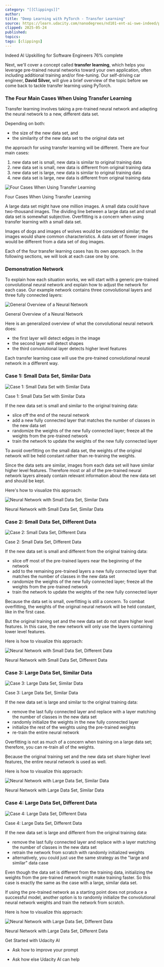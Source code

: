 ```yaml
---
category: "[[Clippings]]"
author: 
title: "Deep Learning with PyTorch - Transfer Learning"
source: https://learn.udacity.com/nanodegrees/nd101-ent-ai-swe-indeed/parts/b38b4b55-ea31-4997-a4a5-b28489362475/lessons/ls0479/concepts/433f60a3-9db8-41b7-89f3-18a83703e191?_gl=1*1re5rqj*_gcl_au*MTkyMzA4NjM0NC4xNzQ2NjczNDgy*_ga*MTg1ODM0NTA5LjE3NDY2NzM0OTI.*_ga_CF22GKVCFK*czE3NDc5MzcwNjUkbzUkZzEkdDE3NDc5MzcwNzUkajUwJGwwJGgwJGQ2LVFLZ0lFVWNGUmtXcEpKR281c0ZaS3hSZjFIQXhsd3p3&lesson_tab=lesson
clipped: 2025-05-24
published: 
topics: 
tags: [clippings]
---
```


Indeed AI Upskilling for Software Engineers 76% complete

Next, we'll cover a concept called **transfer learning**, which helps you leverage pre-trained neural networks toward your own application, often including additional training and/or fine-tuning. Our self-driving car engineer, **David Silver,** will give a brief overview of the topic before we come back to tackle transfer learning using PyTorch.

### The Four Main Cases When Using Transfer Learning

Transfer learning involves taking a pre-trained neural network and adapting the neural network to a new, different data set.

Depending on both:

-   the size of the new data set, and
-   the similarity of the new data set to the original data set

the approach for using transfer learning will be different. There are four main cases:

1.  new data set is small, new data is similar to original training data
2.  new data set is small, new data is different from original training data
3.  new data set is large, new data is similar to original training data
4.  new data set is large, new data is different from original training data

![Four Cases When Using Transfer Learning](https://video.udacity-data.com/topher/2017/February/58a608ea_02-guide-how-transfer-learning-v3-01/02-guide-how-transfer-learning-v3-01.png)

Four Cases When Using Transfer Learning

A large data set might have one million images. A small data could have two-thousand images. The dividing line between a large data set and small data set is somewhat subjective. Overfitting is a concern when using transfer learning with a small data set.

Images of dogs and images of wolves would be considered similar; the images would share common characteristics. A data set of flower images would be different from a data set of dog images.

Each of the four transfer learning cases has its own approach. In the following sections, we will look at each case one by one.

### Demonstration Network

To explain how each situation works, we will start with a generic pre-trained convolutional neural network and explain how to adjust the network for each case. Our example network contains three convolutional layers and three fully connected layers:

![General Overview of a Neural Network](https://video.udacity-data.com/topher/2017/February/58a73a2e_02-guide-how-transfer-learning-v3-02/02-guide-how-transfer-learning-v3-02.png)

General Overview of a Neural Network

Here is an generalized overview of what the convolutional neural network does:

-   the first layer will detect edges in the image
-   the second layer will detect shapes
-   the third convolutional layer detects higher level features

Each transfer learning case will use the pre-trained convolutional neural network in a different way.

### Case 1: Small Data Set, Similar Data

![Case 1: Small Data Set with Similar Data](https://video.udacity-data.com/topher/2017/February/58a60b70_02-guide-how-transfer-learning-v3-03/02-guide-how-transfer-learning-v3-03.png)

Case 1: Small Data Set with Similar Data

If the new data set is small and similar to the original training data:

-   slice off the end of the neural network
-   add a new fully connected layer that matches the number of classes in the new data set
-   randomize the weights of the new fully connected layer; freeze all the weights from the pre-trained network
-   train the network to update the weights of the new fully connected layer

To avoid overfitting on the small data set, the weights of the original network will be held constant rather than re-training the weights.

Since the data sets are similar, images from each data set will have similar higher level features. Therefore most or all of the pre-trained neural network layers already contain relevant information about the new data set and should be kept.

Here's how to visualize this approach:

![Neural Network with Small Data Set, Similar Data](https://video.udacity-data.com/topher/2017/February/58a73c8d_02-guide-how-transfer-learning-v3-04/02-guide-how-transfer-learning-v3-04.png)

Neural Network with Small Data Set, Similar Data

### Case 2: Small Data Set, Different Data

![Case 2: Small Data Set, Different Data](https://video.udacity-data.com/topher/2017/February/58a60eaf_02-guide-how-transfer-learning-v3-05/02-guide-how-transfer-learning-v3-05.png)

Case 2: Small Data Set, Different Data

If the new data set is small and different from the original training data:

-   slice off most of the pre-trained layers near the beginning of the network
-   add to the remaining pre-trained layers a new fully connected layer that matches the number of classes in the new data set
-   randomize the weights of the new fully connected layer; freeze all the weights from the pre-trained network
-   train the network to update the weights of the new fully connected layer

Because the data set is small, overfitting is still a concern. To combat overfitting, the weights of the original neural network will be held constant, like in the first case.

But the original training set and the new data set do not share higher level features. In this case, the new network will only use the layers containing lower level features.

Here is how to visualize this approach:

![Neural Network with Small Data Set, Different Data](https://video.udacity-data.com/topher/2017/February/58a73bd8_02-guide-how-transfer-learning-v3-06/02-guide-how-transfer-learning-v3-06.png)

Neural Network with Small Data Set, Different Data

### Case 3: Large Data Set, Similar Data

![Case 3: Large Data Set, Similar Data](https://video.udacity-data.com/topher/2017/February/58a6176d_02-guide-how-transfer-learning-v3-07/02-guide-how-transfer-learning-v3-07.png)

Case 3: Large Data Set, Similar Data

If the new data set is large and similar to the original training data:

-   remove the last fully connected layer and replace with a layer matching the number of classes in the new data set
-   randomly initialize the weights in the new fully connected layer
-   initialize the rest of the weights using the pre-trained weights
-   re-train the entire neural network

Overfitting is not as much of a concern when training on a large data set; therefore, you can re-train all of the weights.

Because the original training set and the new data set share higher level features, the entire neural network is used as well.

Here is how to visualize this approach:

![Neural Network with Large Data Set, Similar Data](https://video.udacity-data.com/topher/2017/February/58a73ccd_02-guide-how-transfer-learning-v3-08/02-guide-how-transfer-learning-v3-08.png)

Neural Network with Large Data Set, Similar Data

### Case 4: Large Data Set, Different Data

![Case 4: Large Data Set, Different Data](https://video.udacity-data.com/topher/2017/February/58a61e66_02-guide-how-transfer-learning-v3-09/02-guide-how-transfer-learning-v3-09.png)

Case 4: Large Data Set, Different Data

If the new data set is large and different from the original training data:

-   remove the last fully connected layer and replace with a layer matching the number of classes in the new data set
-   retrain the network from scratch with randomly initialized weights
-   alternatively, you could just use the same strategy as the "large and similar" data case

Even though the data set is different from the training data, initializing the weights from the pre-trained network might make training faster. So this case is exactly the same as the case with a large, similar data set.

If using the pre-trained network as a starting point does not produce a successful model, another option is to randomly initialize the convolutional neural network weights and train the network from scratch.

Here is how to visualize this approach:

![Neural Network with Large Data Set, Different Data](https://video.udacity-data.com/topher/2017/February/58a73d0d_02-guide-how-transfer-learning-v3-10/02-guide-how-transfer-learning-v3-10.png)

Neural Network with Large Data Set, Different Data

Get Started with Udacity AI

-   Ask how to improve your prompt
    
-   Ask how else Udacity AI can help